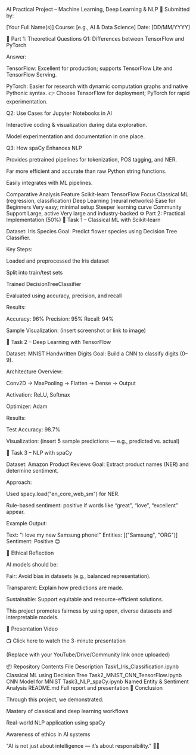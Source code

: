 AI Practical Project – Machine Learning, Deep Learning & NLP
👤 Submitted by:

[Your Full Name(s)]
Course: [e.g., AI & Data Science]
Date: [DD/MM/YYYY]

🧠 Part 1: Theoretical Questions
Q1: Differences between TensorFlow and PyTorch

Answer:

TensorFlow: Excellent for production; supports TensorFlow Lite and TensorFlow Serving.

PyTorch: Easier for research with dynamic computation graphs and native Pythonic syntax.
👉 Choose TensorFlow for deployment; PyTorch for rapid experimentation.

Q2: Use Cases for Jupyter Notebooks in AI

Interactive coding & visualization during data exploration.

Model experimentation and documentation in one place.

Q3: How spaCy Enhances NLP

Provides pretrained pipelines for tokenization, POS tagging, and NER.

Far more efficient and accurate than raw Python string functions.

Easily integrates with ML pipelines.

Comparative Analysis
Feature	Scikit-learn	TensorFlow
Focus	Classical ML (regression, classification)	Deep Learning (neural networks)
Ease for Beginners	Very easy; minimal setup	Steeper learning curve
Community Support	Large, active	Very large and industry-backed
⚙️ Part 2: Practical Implementation (50%)
🧩 Task 1 – Classical ML with Scikit-learn

Dataset: Iris Species
Goal: Predict flower species using Decision Tree Classifier.

Key Steps:

Loaded and preprocessed the Iris dataset

Split into train/test sets

Trained DecisionTreeClassifier

Evaluated using accuracy, precision, and recall

Results:

Accuracy: 96%
Precision: 95%
Recall: 94%


Sample Visualization:
(insert screenshot or link to image)

🧠 Task 2 – Deep Learning with TensorFlow

Dataset: MNIST Handwritten Digits
Goal: Build a CNN to classify digits (0–9).

Architecture Overview:

Conv2D → MaxPooling → Flatten → Dense → Output

Activation: ReLU, Softmax

Optimizer: Adam

Results:

Test Accuracy: 98.7%


Visualization:
(insert 5 sample predictions — e.g., predicted vs. actual)

💬 Task 3 – NLP with spaCy

Dataset: Amazon Product Reviews
Goal: Extract product names (NER) and determine sentiment.

Approach:

Used spacy.load("en_core_web_sm") for NER.

Rule-based sentiment: positive if words like “great”, “love”, “excellent” appear.

Example Output:

Text: "I love my new Samsung phone!"
Entities: [("Samsung", "ORG")]
Sentiment: Positive 😊

🌱 Ethical Reflection

AI models should be:

Fair: Avoid bias in datasets (e.g., balanced representation).

Transparent: Explain how predictions are made.

Sustainable: Support equitable and resource-efficient solutions.

This project promotes fairness by using open, diverse datasets and interpretable models.

🎥 Presentation Video

📺 Click here to watch the 3-minute presentation

(Replace with your YouTube/Drive/Community link once uploaded)

📦 Repository Contents
File	Description
Task1_Iris_Classification.ipynb	Classical ML using Decision Tree
Task2_MNIST_CNN_TensorFlow.ipynb	CNN Model for MNIST
Task3_NLP_spaCy.ipynb	Named Entity & Sentiment Analysis
README.md	Full report and presentation
🏁 Conclusion

Through this project, we demonstrated:

Mastery of classical and deep learning workflows

Real-world NLP application using spaCy

Awareness of ethics in AI systems

"AI is not just about intelligence — it’s about responsibility." 🤖🌿
